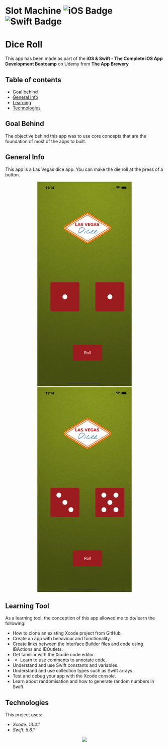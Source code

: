 <!--
  Title: Dicee App
  Description: iOS App of dicee app, made using SWIFT
  Author: Adrien CHABAUD
 -->
 
 # Slot Machine ![iOS Badge](https://img.shields.io/badge/iOS-000000?style=for-the-badge&logo=ios&logoColor=white) ![Swift Badge](https://img.shields.io/badge/Swift%20Version-5-orange) 

# Dice Roll

This app has been made as part of the **iOS & Swift - The Complete iOS App Development Bootcamp** on Udemy from **The App Brewery**

## Table of contents
* [Goal behind](#goal-behind)
* [General Info](#general-info)
* [Learning](#learning-tool)
* [Technologies](#technologies)

## Goal Behind

The objective behind this app was to use core concepts that are the foundation of most of the apps to built.

## General Info

This app is a Las Vegas dice app. You can make the die roll at the press of a button.

<p align="center">
  <img src="/images/screenshot_1.png" width=300 hspace=20><img src="/images/screenshot_2.png" width=300 hspace=20>
</p>


## Learning Tool

As a learning tool, the conception of this app allowed me to do/learn the following:

* How to clone an existing Xcode project from GitHub.
* Create an app with behaviour and functionality.
* Create links between the Interface Builder files and code using IBActions and IBOutlets.
* Get familiar with the Xcode code editor.
* * Learn to use comments to annotate code.
* Understand and use Swift constants and variables.
* Understand and use collection types such as Swift arrays.
* Test and debug your app with the Xcode console.
* Learn about randomisation and how to generate random numbers in Swift.

## Technologies

This project uses:
* *Xcode: 13.4.1*
* *Swift: 5.6.1*

<p align="center">
  <img src="Documentation/readme-end-banner.png">
</p>
